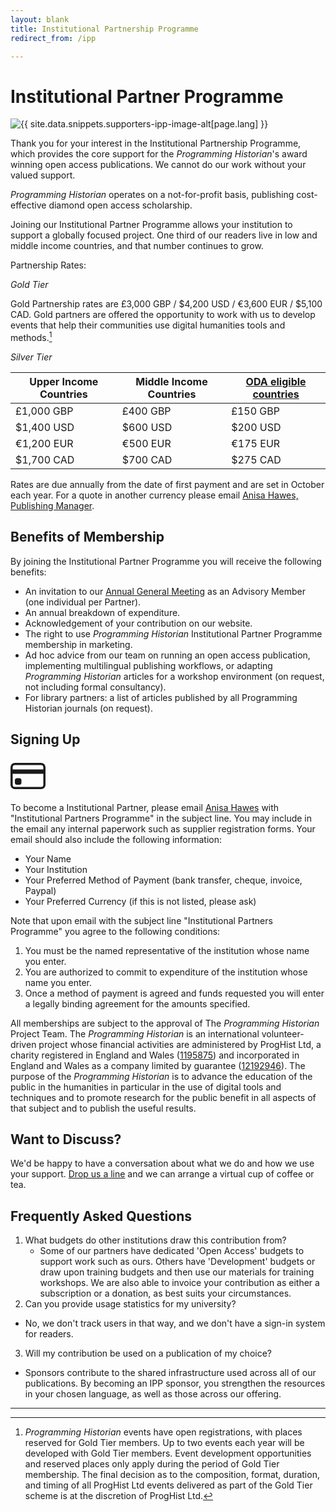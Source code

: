 ```yaml
---
layout: blank
title: Institutional Partnership Programme
redirect_from: /ipp

---
```




# Institutional Partner Programme

<img src="{{site.baseurl}}/images/supporters-ipp.png" class="garnish rounded float-left" alt="{{ site.data.snippets.supporters-ipp-image-alt[page.lang] }}"/>

Thank you for your interest in the Institutional Partnership Programme, which provides the core support for the *Programming Historian*'s award winning open access publications. We cannot do our work without your valued support.

*Programming Historian* operates on a not-for-profit basis, publishing cost-effective diamond open access scholarship.

Joining our Institutional Partner Programme allows your institution to support a globally focused project. One third of our readers live in low and middle income countries, and that number continues to grow.

Partnership Rates:

_Gold Tier_  

Gold Partnership rates are £3,000 GBP / $4,200 USD / €3,600 EUR / $5,100 CAD. Gold partners are offered the opportunity to work with us to develop events that help their communities use digital humanities tools and methods.[^1]

_Silver Tier_

| Upper Income Countries  | Middle Income Countries | [ODA eligible countries](http://www.oecd.org/dac/financing-sustainable-development/development-finance-standards/daclist.htm)  |
|---|---|---|
| £1,000 GBP  | £400 GBP | £150 GBP  |
| $1,400 USD  | $600 USD | $200 USD  |
| €1,200 EUR  | €500 EUR | €175 EUR  |
| $1,700 CAD  | $700 CAD | $275 CAD  | 

Rates are due annually from the date of first payment and are set in October each year. For a quote in another currency please email <a href="mailto:admin@programminghistorian.org">Anisa Hawes, Publishing Manager</a>.

## Benefits of Membership

By joining the Institutional Partner Programme you will receive the following benefits:

- An invitation to our [Annual General Meeting](https://beta.companieshouse.gov.uk/company/12192946) as an Advisory Member (one individual per Partner).
- An annual breakdown of expenditure.
- Acknowledgement of your contribution on our website.
- The right to use *Programming Historian* Institutional Partner Programme membership in marketing.
- Ad hoc advice from our team on running an open access publication, implementing multilingual publishing workflows, or adapting _Programming Historian_ articles for a workshop environment (on request, not including formal consultancy). 
- For library partners: a list of articles published by all Programming Historian journals (on request).

## Signing Up

<div class="alert alert-info">
<div class="float-left">
	<svg width="4em" height="4em" viewBox="0 0 16 16" class="bi bi-credit-card" fill="currentColor" xmlns="http://www.w3.org/2000/svg">
  <path fill-rule="evenodd" d="M0 4a2 2 0 0 1 2-2h12a2 2 0 0 1 2 2v8a2 2 0 0 1-2 2H2a2 2 0 0 1-2-2V4zm2-1a1 1 0 0 0-1 1v1h14V4a1 1 0 0 0-1-1H2zm13 4H1v5a1 1 0 0 0 1 1h12a1 1 0 0 0 1-1V7z"/>
  <path d="M2 10a1 1 0 0 1 1-1h1a1 1 0 0 1 1 1v1a1 1 0 0 1-1 1H3a1 1 0 0 1-1-1v-1z"/>
</svg>
</div>

To become a Institutional Partner, please email <a href="mailto:admin@programminghistorian.org">Anisa Hawes</a> with "Institutional Partners Programme" in the subject line. You may include in the email any internal paperwork such as supplier registration forms. Your email should also include the following information:

<ul>
<li>Your Name</li>
<li>Your Institution</li>
<li>Your Preferred Method of Payment (bank transfer, cheque, invoice, Paypal)</li>
<li>Your Preferred Currency (if this is not listed, please ask)</li>
</ul>


</div>

Note that upon email with the subject line "Institutional Partners Programme" you agree to the following conditions:

1. You must be the named representative of the institution whose name you enter.
2. You are authorized to commit to expenditure of the institution whose name you enter.
3. Once a method of payment is agreed and funds requested you will enter a legally binding agreement for the amounts specified.

All memberships are subject to the approval of The *Programming Historian* Project Team. The *Programming Historian* is an international volunteer-driven project whose financial activities are administered by ProgHist Ltd, a charity registered in England and Wales ([1195875](https://register-of-charities.charitycommission.gov.uk/charity-search/-/charity-details/5181272/charity-overview)) and incorporated in England and Wales as a company limited by guarantee ([12192946](https://find-and-update.company-information.service.gov.uk/company/12192946)). The purpose of the *Programming Historian* is to advance the education of the public in the humanities in particular in the use of digital tools and techniques and to promote research for the public benefit in all aspects of that subject and to publish the useful results.  

## Want to Discuss?

We'd be happy to have a conversation about what we do and how we use your support. <a href="mailto:admin@programminghistorian.org">Drop us a line</a> and we can arrange a virtual cup of coffee or tea.


## Frequently Asked Questions

1. What budgets do other institutions draw this contribution from?
	- Some of our partners have dedicated 'Open Access' budgets to support work such as ours. Others have 'Development' budgets or draw upon training budgets and then use our materials for training workshops. We are also able to invoice your contribution as either a subscription or a donation, as best suits your circumstances.
2. Can you provide usage statistics for my university?
 - No, we don't track users in that way, and we don't have a sign-in system for readers.
3. Will my contribution be used on a publication of my choice?
 - Sponsors contribute to the shared infrastructure used across all of our publications. By becoming an IPP sponsor, you strengthen the resources in your chosen language, as well as those across our offering.
 
 ---
 [^1]: _Programming Historian_ events have open registrations, with places reserved for Gold Tier members. Up to two events each year will be developed with Gold Tier members. Event development opportunities and reserved places only apply during the period of Gold Tier membership. The final decision as to the composition, format, duration, and timing of all ProgHist Ltd events delivered as part of the Gold Tier scheme is at the discretion of ProgHist Ltd.
